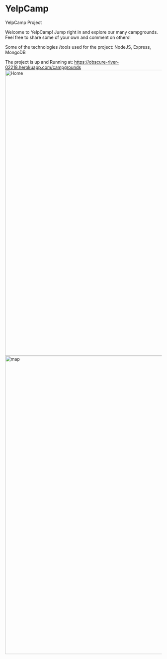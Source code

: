 # YelpCamp
YelpCamp Project

Welcome to YelpCamp!
Jump right in and explore our many campgrounds.
Feel free to share some of your own and comment on others!

Some of the technologies /tools used for the project:
NodeJS, Express, MongoDB

The project is up and Running at:
https://obscure-river-02218.herokuapp.com/campgrounds
<img width="919" alt="Home" src="https://user-images.githubusercontent.com/109902719/183643616-a72ba07b-4774-48f7-8065-146fbe97de6c.png">
<img width="959" alt="map" src="https://user-images.githubusercontent.com/109902719/183643639-84bc6213-7fa9-4f73-8901-eac0467712e8.png">
